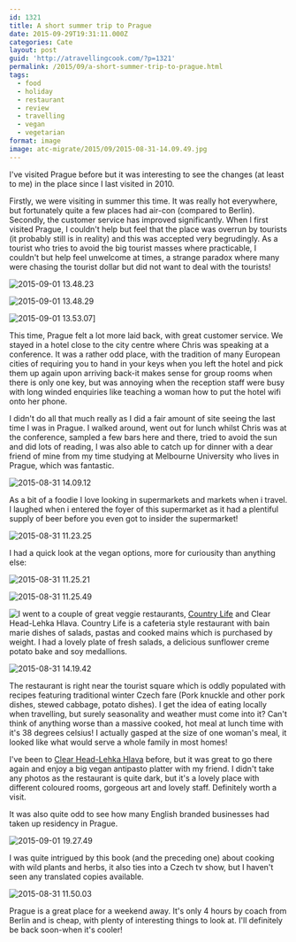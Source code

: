 ```yaml
---
id: 1321
title: A short summer trip to Prague
date: 2015-09-29T19:31:11.000Z
categories: Cate
layout: post
guid: 'http://atravellingcook.com/?p=1321'
permalink: /2015/09/a-short-summer-trip-to-prague.html
tags:
  - food
  - holiday
  - restaurant
  - review
  - travelling
  - vegan
  - vegetarian
format: image
image: atc-migrate/2015/09/2015-08-31-14.09.49.jpg
---
```


I've visited Prague before but it was interesting to see the changes (at least to me) in the place since I last visited in 2010.

Firstly, we were visiting in summer this time. It was really hot everywhere, but fortunately quite a few places had air-con (compared to Berlin). Secondly, the customer service has improved significantly. When I first visited Prague, I couldn't help but feel that the place was overrun by tourists (it probably still is in reality) and this was accepted very begrudingly. As a tourist who tries to avoid the big tourist masses where practicable, I couldn't but help feel unwelcome at times, a strange paradox where many were chasing the tourist dollar but did not want to deal with the tourists!

![2015-09-01 13.48.23](/images/atc-migrate/2015/09/2015-09-01-13.48.231.jpg)

![2015-09-01 13.48.29](/images/atc-migrate/2015/09/2015-09-01-13.48.291.jpg)

![2015-09-01 13.53.07](/images/atc-migrate/2015/09/2015-09-01-13.53.071.jpg)]

This time, Prague felt a lot more laid back, with great customer service. We stayed in a hotel close to the city centre where Chris was speaking at a conference. It was a rather odd place, with the tradition of many European cities of requiring you to hand in your keys when you left the hotel and pick them up again upon arriving back-it makes sense for group rooms when there is only one key, but was annoying when the reception staff were busy with long winded enquiries like teaching a woman how to put the hotel wifi onto her phone.

I didn't do all that much really as I did a fair amount of site seeing the last time I was in Prague. I walked around, went out for lunch whilst Chris was at the conference, sampled a few bars here and there, tried to avoid the sun and did lots of reading, I was also able to catch up for dinner with a dear friend of mine from my time studying at Melbourne University who lives in Prague, which was fantastic.

![2015-08-31 14.09.12](/images/atc-migrate/2015/09/2015-08-31-14.09.12.jpg)

As a bit of a foodie I love looking in supermarkets and markets when i travel. I laughed when i entered the foyer of this supermarket as it had a plentiful supply of beer before you even got to insider the supermarket!

![2015-08-31 11.23.25](/images/atc-migrate/2015/09/2015-08-31-11.23.25.jpg)

I had a quick look at the vegan options, more for curiousity than anything else:

![2015-08-31 11.25.21](/images/atc-migrate/2015/09/2015-08-31-11.25.21.jpg)

![2015-08-31 11.25.49](/images/atc-migrate/2015/09/2015-08-31-11.25.49.jpg)

![I](/images/atc-migrate/2015/09/2015-08-31-11.33.02.jpg) went to a couple of great veggie restaurants, [Country Life](http://www.happycow.net/reviews/country-life-melantrichova-prague-5924) and Clear Head-Lehka Hlava. Country Life is a cafeteria style restaurant with bain marie dishes of salads, pastas and cooked mains which is purchased by weight. I had a lovely plate of fresh salads, a delicious sunflower creme potato bake and soy medallions.

![2015-08-31 14.19.42](/images/atc-migrate/2015/09/2015-08-31-14.19.421.jpg)

The restaurant is right near the tourist square which is oddly populated with recipes featuring traditional winter Czech fare (Pork knuckle and other pork dishes, stewed cabbage, potato dishes). I get the idea of eating locally when travelling, but surely seasonality and weather must come into it? Can't think of anything worse than a massive cooked, hot meal at lunch time with it's 38 degrees celsius! I actually gasped at the size of one woman's meal, it looked like what would serve a whole family in most homes!

I've been to [Clear Head-Lehka Hlava](http://www.lehkahlava.cz/) before, but it was great to go there again and enjoy a big vegan antipasto platter with my friend. I didn't take any photos as the restaurant is quite dark, but it's a lovely place with different coloured rooms, gorgeous art and lovely staff. Definitely worth a visit.

It was also quite odd to see how many English branded businesses had taken up residency in Prague.

![2015-09-01 19.27.49](/images/atc-migrate/2015/09/2015-09-01-19.27.49.jpg)

I was quite intrigued by this book (and the preceding one) about cooking with wild plants and herbs, it also ties into a Czech tv show, but I haven't seen any translated copies available.

![2015-08-31 11.50.03](/images/atc-migrate/2015/09/2015-08-31-11.50.03.jpg)

Prague is a great place for a weekend away. It's only 4 hours by coach from Berlin and is cheap, with plenty of interesting things to look at. I'll definitely be back soon-when it's cooler!
